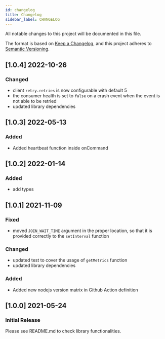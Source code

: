 ```yaml
---
id: changelog
title: Changelog
sidebar_label: CHANGELOG
---
```

All notable changes to this project will be documented in this file.

The format is based on [Keep a Changelog](https://keepachangelog.com/en/1.0.0/),
and this project adheres to [Semantic Versioning](https://semver.org/spec/v2.0.0.html).

## [1.0.4] 2022-10-26

### Changed

- client `retry.retries` is now configurable with default 5
- the consumer health is set to `false` on a crash event when the event is not able to be retried
- updated library dependencies

## [1.0.3] 2022-05-13

### Added

- Added heartbeat function inside onCommand

## [1.0.2] 2022-01-14

### Added

- add types

## [1.0.1] 2021-11-09

### Fixed

- moved `JOIN_WAIT_TIME` argument in the proper location, so that it is provided correctly to the `setInterval` function

### Changed

- updated test to cover the usage of `getMetrics` function
- updated library dependencies

### Added

- Added new nodejs version matrix in Github Action definition

## [1.0.0] 2021-05-24

### Initial Release

Please see README.md to check library functionalities.
